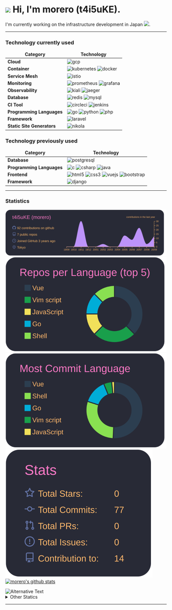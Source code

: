 <h1><img src="https://emojis.slackmojis.com/emojis/images/1600385609/10490/cactuar.gif?1600385609" width="30"/> Hi, I'm morero (t4i5uKE). </h1>

<p> I'm currently working on the infrastructure development in Japan <img src="https://www.flaticon.com/svg/static/icons/svg/2159/2159573.svg" width="13"/>.</p>

---

<h3>Technology currently used</h3>
<table>
    <thead align="center">
    <tr border: none;>
        <td><b> Category </b></td>
        <td><b> Technology </b></td>
    </tr>
    </thead>
    <tbody>
    <tr>
        <td><b> Cloud </b></td>
        <td>
            <!-- GCP -->
            <img src="https://www.vectorlogo.zone/logos/google_cloud/google_cloud-icon.svg" alt="gcp" width="40" height="40"/>
        </td>
    </tr>
    <tr>
        <td><b> Container </b></td>
        <td>
            <!-- Kubernetes -->
            <img src="https://www.vectorlogo.zone/logos/kubernetes/kubernetes-icon.svg" alt="kubernetes" width="40" height="40"/>
            <!-- Docker -->
            <img src="https://devicons.github.io/devicon/devicon.git/icons/docker/docker-original-wordmark.svg" alt="docker" width="40" height="40"/>
        </td>
    </tr>
    <tr>
        <td><b> Service Mesh </b></td>
        <td>
            <!-- Istio -->
            <img src="https://www.vectorlogo.zone/logos/istioio/istioio-icon.svg" alt="istio" width="40" height="40"/>
        </td>
    </tr>
    <tr>
        <td><b> Monitoring </b></td>
        <td>
            <!-- Promethues -->
            <img src="https://www.vectorlogo.zone/logos/prometheusio/prometheusio-icon.svg" alt="prometheus" width="40" height="40"/>
            <!-- Grafana -->
            <img src="https://www.vectorlogo.zone/logos/grafana/grafana-icon.svg" alt="grafana" width="40" height="40"/>
        </td>
    </tr>
    <tr>
        <td><b> Observability </b></td>
        <td>
            <!-- kiali -->
            <img src="https://design.jboss.org/kiali/logo/final/PNG/kiali_icon_lightbkg_1280px.png" alt="kiali" width="40" height="40"/>
            <!-- Jaeger -->
            <img src="https://raw.githubusercontent.com/jaegertracing/artwork/f1deab322b37bfc8e4bb872619ef92800ee55d65/SVG/Jaeger_Logo_Final_PANTONE.svg" alt="jaeger" width="40" height="40"/>
        </td>
    </tr>
    <tr>
        <td><b> Database </b></td>
        <td>
            <!-- Redis -->
            <img src="https://devicons.github.io/devicon/devicon.git/icons/redis/redis-original-wordmark.svg" alt="redis" width="40" height="40"/>
            <!-- MySQL -->
            <img src="https://devicons.github.io/devicon/devicon.git/icons/mysql/mysql-original-wordmark.svg" alt="mysql" width="40" height="40"/>
        </td>
    </tr>
    <tr>
        <td><b> CI Tool </b></td>
        <td>
            <img src="https://cdn.worldvectorlogo.com/logos/circleci.svg" alt="circleci" width="40" height="40"/>
            <img src="https://www.vectorlogo.zone/logos/jenkins/jenkins-icon.svg" alt="jenkins" width="40" height="40"/>
        </td>
    </tr>
    <tr>
        <td><b> Programming Languages </b></td>
        <td>
            <!-- Golang -->
            <img src="https://devicons.github.io/devicon/devicon.git/icons/go/go-original.svg" alt="go" width="40" height="40"/>
            <!-- Python -->
            <img src="https://devicons.github.io/devicon/devicon.git/icons/python/python-original.svg" alt="python" width="40" height="40"/> 
            <!-- PHP -->
            <img src="https://devicons.github.io/devicon/devicon.git/icons/php/php-original.svg" alt="php" width="40" height="40"/>
        </td>
    </tr>
    <tr>
        <td><b> Framework </b></td>
        <td>
            <!-- Laravel -->
            <img src="https://devicons.github.io/devicon/devicon.git/icons/laravel/laravel-plain-wordmark.svg" alt="laravel" width="40" height="40"/>
        </td>
    </tr>
    <tr>
        <td><b> Static Site Generators </b></td>
        <td>
            <!-- Nikola -->
            <img src="https://raw.githubusercontent.com/getnikola/nikola/5184bd3601de6c572a3b065b53b17f7d9f087d47/logo/nikola.svg" alt="nikola" width="40" height="40"/>
        </td>
    </tr>
    </tbody>
</table>

<h3> Technology previously used </h3>
<table>
    <thead align="center">
    <tr border: none;>
        <td><b> Category </b></td>
        <td><b> Technology </b></td>
    </tr>
    </thead>
    <tbody>
    <tr>
        <td><b> Database </b></td>
        <td>
            <!-- PostgreSQL -->
            <img src="https://devicons.github.io/devicon/devicon.git/icons/postgresql/postgresql-original-wordmark.svg" alt="postgresql" width="40" height="40"/>
        </td>
    </tr>
    <tr>
        <td><b> Programming Languages </b></td>
        <td>
            <!-- Clang -->
            <img src="https://devicons.github.io/devicon/devicon.git/icons/c/c-original.svg" alt="c" width="40" height="40"/> 
            <img src="https://devicons.github.io/devicon/devicon.git/icons/csharp/csharp-original.svg" alt="csharp" width="40" height="40"/>
            <img src="https://devicons.github.io/devicon/devicon.git/icons/java/java-original-wordmark.svg" alt="java" width="40" height="40"/>
        </td>
    </tr>
    <tr>
        <td><b> Frontend </b></td>
        <td>
            <img src="https://devicons.github.io/devicon/devicon.git/icons/html5/html5-original-wordmark.svg" alt="html5" width="40" height="40"/>
            <img src="https://devicons.github.io/devicon/devicon.git/icons/css3/css3-original-wordmark.svg" alt="css3" width="40" height="40"/>
            <img src="https://devicons.github.io/devicon/devicon.git/icons/vuejs/vuejs-original-wordmark.svg" alt="vuejs" width="40" height="40"/>
            <img src="https://devicons.github.io/devicon/devicon.git/icons/bootstrap/bootstrap-plain.svg" alt="bootstrap" width="40" height="40"/>
        </td>
    </tr>
    <tr>
        <td><b> Framework </b></td>
        <td>
            <img src="https://devicons.github.io/devicon/devicon.git/icons/django/django-original.svg" alt="django" width="40" height="40"/>
        </td>
    </tr>
    </tbody>
</table>

---

<h3> Statistics </h3>

[![](./profile-summary-card-output/dracula/0-profile-details.svg)](https://github.com/vn7n24fzkq/github-profile-summary-cards)
[![](./profile-summary-card-output/dracula/1-repos-per-language.svg)](https://github.com/vn7n24fzkq/github-profile-summary-cards)
[![](./profile-summary-card-output/dracula/2-most-commit-language.svg)](https://github.com/vn7n24fzkq/github-profile-summary-cards)
[![](./profile-summary-card-output/dracula/3-stats.svg)](https://github.com/vn7n24fzkq/github-profile-summary-cards)
[![morero's github stats](https://github-readme-stats.vercel.app/api?username=t4i5uKE&theme=dracula&show_icons=true)](https://github.com/anuraghazra/github-readme-stats)

<img src="https://github.com/t4i5uKE/t4i5uKE/blob/master/images/stat.svg" alt="Alternative Text"/>

<br>

<details>
    <summary> Other Statics </summary>
    
    <!--START_SECTION:waka-->
    <！-END_SECTION：waka->

</details>

---